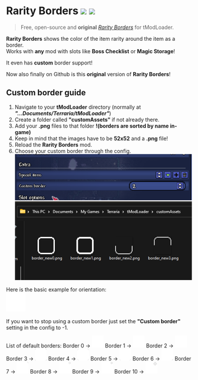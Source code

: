 # Rarity Borders ![](https://img.shields.io/badge/mod%20loader-tModLoader-1976d2?style=flat-square&labelColor=0d1117&color=brightgreen) ![](https://img.shields.io/endpoint.svg?url=https%3A%2F%2Fshieldsio-steam-workshop.jross.me%2F2884802891&style=flat-square&labelColor=0d1117&color=darkblue) 

> Free, open-source and **original** [*Rarity Borders*](https://steamcommunity.com/sharedfiles/filedetails/?id=2884802891) for tModLoader.

**Rarity Borders** shows the color of the item rarity around the item as a border.  
Works with **any** mod with slots like **Boss Checklist** or **Magic Storage**!  

It even has **custom** border support!

Now also finally on Github is this **original** version of **Rarity Borders**!

## Custom border guide
1. Navigate to your **tModLoader** directory (normally at ***"...Documents/Terraria/tModLoader"***)
2. Create a folder called **"customAssets"** if not already there.
3. Add your **.png** files to that folder **!(borders are sorted by name in-game)**
4. Keep in mind that the images have to be **52x52** and a **.png** file!
5. Reload the **Rarity Borders** mod.
6. Choose your custom border through the config.  
![ingame config](/guide/ingame_config.png)
![folder structure](/guide/folderStructure.png)

Here is the basic example for orientation:  
![basic border](/assets/border_new11.png)

If you want to stop using a custom border just set the **"Custom border"** setting in the config to -1.

List of default borders:
Border 0 -> ![Border 0](/assets/itemBorderWhite0.png)
Border 1 -> ![Border 1](/assets/itemBorderWhite1.png)
Border 2 -> ![Border 2](/assets/itemBorderWhite2.png)
Border 3 -> ![Border 3](/assets/itemBorderWhite3.png)
Border 4 -> ![Border 4](/assets/itemBorderWhite4.png)
Border 5 -> ![Border 5](/assets/itemBorderWhite5.png)
Border 6 -> ![Border 6](/assets/itemBorderWhite6.png)
Border 7 -> ![Border 7](/assets/itemBorderWhite7.png)
Border 8 -> ![Border 8](/assets/itemBorderWhite8.png)
Border 9 -> ![Border 9](/assets/itemBorderWhite9.png)
Border 10 -> ![Border 10](/assets/itemBorderWhite10.png)